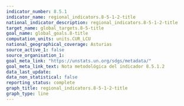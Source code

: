 ```yaml
---
indicator_number: 8.5.1
indicator_name: regional_indicators.8-5-1-2-title
national_indicator_description: regional_indicators.8-5-1-2-title
target_name: global_targets.8-5-title
goal_name: global_goals.8-title
computation_units: units.CUR_LCU
national_geographical_coverage: Asturias
source_active_1: false
source_organisation_1:  
goal_meta_link: "https://unstats.un.org/sdgs/metadata/"
goal_meta_link_text: Nota metodológica del indicador 8.5.1.2
data_last_update:  
data_non_statistical: false
reporting_status: complete
graph_title: regional_indicators.8-5-1-2-title
graph_type: line
---
```

